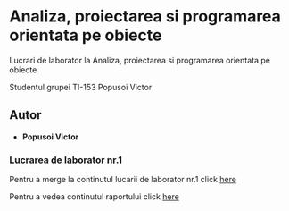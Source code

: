 # Analiza, proiectarea si programarea orientata pe obiecte
Lucrari de laborator la Analiza, proiectarea si programarea orientata pe obiecte

Studentul grupei TI-153 Popusoi Victor

## Autor

* **Popusoi Victor** 

### Lucrarea de laborator nr.1

Pentru a merge la continutul lucarii de laborator nr.1 click [here](https://github.com/PopusoiVictor/APPOO/tree/master/Laborator%201)

Pentru a vedea continutul raportului click [here](https://github.com/PopusoiVictor/APPOO)

